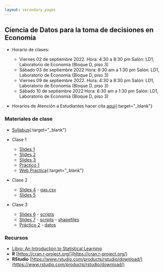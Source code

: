 ```yaml
---
layout: secondary_pages
---
```


## Ciencia de Datos para la toma de decisiones en Economía


- Horario de clases:  
	- Viernes 02 de septiembre 2022. Hora: 4:30 a 8:30 pm Salón: LD1, Laboratorio de Economía (Bloque D, piso 3)
	- Sábado 03 de septiembre 2022 Hora: 8:30 am a 1:30 pm Salón:  LD1, Laboratorio de Economía (Bloque D, piso 3)
	- Viernes 09 de septiembre 2022. Hora: 4:30 a 8:30 pm Salón: LD1, Laboratorio de Economía (Bloque D, piso 3)
	- Sábado 10 de septiembre 2022 Hora: 8:30 am a 1:30 pm Salón:  LD1, Laboratorio de Economía (Bloque D, piso 3)

- Horarios de Atención a Estudiantes hacer cita [aqui](https://calendly.com/i-sarmiento/horarios-atencion-estudiantes){:target="_blank"}
	

### Materiales de clase



- [Syllabus](UniNorte/Syllabus__Ciencia_de_Datos_TDE.pdf){:target="_blank"} 
- Clase 1 
	- [Slides 1](UniNorte/01_Intro.pdf)
	- [Slides 2](UniNorte/02_Linear_Regression_Intro.pdf)
	- [Slides 3](UniNorte/03_Intro_to_scrapping.pdf)
	- [Práctico 1](UniNorte/Problem_Set_1.pdf)
	- [Web Practica](https://ignaciomsarmiento.github.io/Barranquilla/){:target="_blank"} 

- Clase 2 	
	- [Slides 4](UniNorte/04_Uncertainty.pdf) -  [gas.csv](UniNorte/gas.csv)
	- [Slides 5](UniNorte/05_Overfit_CrossVal.pdf)

- Clase 3 	
	- [Slides 6](UniNorte/06_MS_Reg.pdf) -  [scripts](UniNorte/Regularization_Demo.R)
	- [Slides 7](UniNorte/07_SpatialData.pdf) - [scripts](UniNorte/scripts_intro_spatial_data.R) - [shapefiles](UniNorte/Shapefiles.zip)
	- [Práctico 2](UniNorte/Problem_Set_2.pdf) - [datos](UniNorte/Barranquilla_properati.Rds)


### Recursos

- [Libro: An Introduction to Statistical Learning](https://www.statlearning.com/)
- **R**  [https://cran.r-project.org/](https://cran.r-project.org/)
- **RStudio**  [https://www.rstudio.com/products/rstudio/download/](https://www.rstudio.com/products/rstudio/download/)

